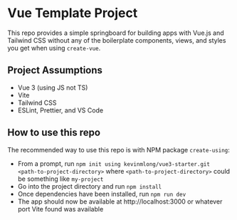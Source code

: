 # Vue Template Project

This repo provides a simple springboard for building apps with Vue.js and Tailwind CSS without any of the boilerplate components, views, and styles you get when using `create-vue`. 

## Project Assumptions
- Vue 3 (using JS not TS)
- Vite
- Tailwind CSS
- ESLint, Prettier, and VS Code

## How to use this repo

The recommended way to use this repo is with NPM package `create-using`:

- From a prompt, run `npm init using kevinmlong/vue3-starter.git <path-to-project-directory>` where `<path-to-project-directory>` could be something like `my-project`
- Go into the project directory and run `npm install`
- Once dependencies have been installed, run `npm run dev`
- The app should now be available at http://localhost:3000 or whatever port Vite found was available